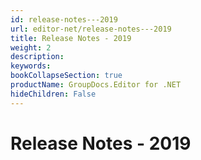 ```yaml
---
id: release-notes---2019
url: editor-net/release-notes---2019
title: Release Notes - 2019
weight: 2
description: 
keywords: 
bookCollapseSection: true
productName: GroupDocs.Editor for .NET
hideChildren: False
---
```


# Release Notes - 2019


